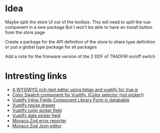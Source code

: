 # Idea

Maybe split the store UI out of the toolbox.
This will need to split the vue component in a new package
But I won't be able to have an install button from the store page

Create a package for the API definition of the store to share type definition or just a global type package for all packages

Add a note for the frimware version of the 2 DDF of TRADFRI on/off switch

# Intresting links

- [A WYSIWYG rich-text editor using tiptap and vuetify for Vue.js](https://www.npmjs.com/package/vuetify-pro-tiptap)
- [Color Swatch component for Vuetify. (Color selector (not picker))](https://github.com/logue/vuetify-swatches)
- [Vuetify Inline Fields Component Library Form in databable](https://webdevnerdstuff.github.io/vuetify-inline-fields/)
- [Vuetify resize drawer](https://webdevnerdstuff.github.io/vuetify-resize-drawer/#example)
- [Vuetify color picker field](https://webdevnerdstuff.github.io/vuetify-color-field/)
- [Vuetify date picker field](https://webdevnerdstuff.github.io/vuetify-date-field/)
- [Monaco Zod error reporter](https://github.com/MonoidDev/zod-toolkit/blob/master/packages/zod-monaco-reporter/src/ZodMonacoReporter.tsx)
- [Monaco Zod Json editor](https://github.com/baranwang/monaco-enhancer/tree/main)
